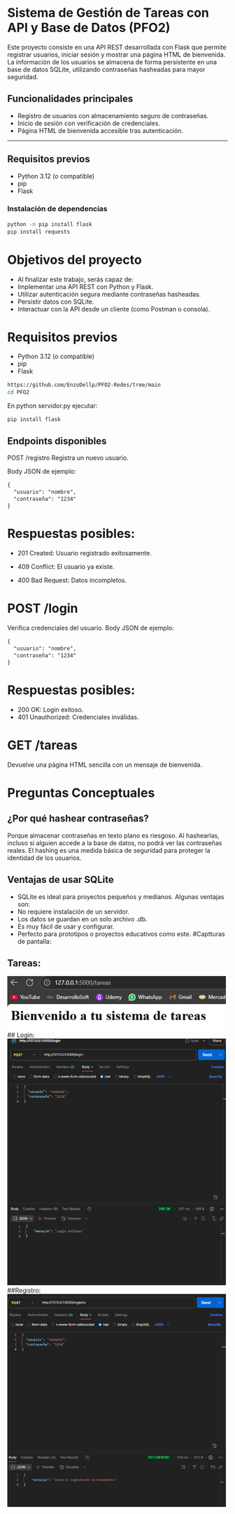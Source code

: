 # Sistema de Gestión de Tareas con API y Base de Datos (PFO2)

Este proyecto consiste en una API REST desarrollada con Flask que permite registrar usuarios, iniciar sesión y mostrar una página HTML de bienvenida. La información de los usuarios se almacena de forma persistente en una base de datos SQLite, utilizando contraseñas hasheadas para mayor seguridad.

## Funcionalidades principales

- Registro de usuarios con almacenamiento seguro de contraseñas.
- Inicio de sesión con verificación de credenciales.
- Página HTML de bienvenida accesible tras autenticación.

---

## Requisitos previos

- Python 3.12 (o compatible)
- pip
- Flask

### Instalación de dependencias

```bash
python -m pip install flask
pip install requests

```

# Objetivos del proyecto

 - Al finalizar este trabajo, serás capaz de:
 - Implementar una API REST con Python y Flask.
 - Utilizar autenticación segura mediante contraseñas hasheadas.
- Persistir datos con SQLite.
- Interactuar con la API desde un cliente (como Postman o consola).

# Requisitos previos

- Python 3.12 (o compatible)
- pip
- Flask

```bash
https://github.com/EnzoDellp/PFO2-Redes/tree/main
cd PFO2
```
En python servidor.py ejecutar:
```
pip install flask

```
## Endpoints disponibles
POST /registro
Registra un nuevo usuario.

Body JSON de ejemplo:
```
{
  "usuario": "nombre",
  "contraseña": "1234"
}
```
# Respuestas posibles:

- 201 Created: Usuario registrado exitosamente.

- 409 Conflict: El usuario ya existe.

- 400 Bad Request: Datos incompletos.
# POST /login
Verifica credenciales del usuario.
Body JSON de ejemplo:
```
{
  "usuario": "nombre",
  "contraseña": "1234"
}
```
# Respuestas posibles:
- 200 OK: Login exitoso.
- 401 Unauthorized: Credenciales inválidas.
# GET /tareas
Devuelve una página HTML sencilla con un mensaje de bienvenida.
# Preguntas Conceptuales
## ¿Por qué hashear contraseñas?
Porque almacenar contraseñas en texto plano es riesgoso. Al hashearlas, incluso si alguien accede a la base de datos, no podrá ver las contraseñas reales. El hashing es una medida básica de seguridad para proteger la identidad de los usuarios.
## Ventajas de usar SQLite
- SQLite es ideal para proyectos pequeños y medianos. Algunas ventajas son:
- No requiere instalación de un servidor.
- Los datos se guardan en un solo archivo .db.
- Es muy fácil de usar y configurar.
- Perfecto para prototipos o proyectos educativos como este.
#Captturas de pantalla:
## Tareas:
<img src="img/tareas.png" width="500" alt="Página de bienvenida HTML">
## Login:
<img src="img/login.png" width="500" alt="Login">
##Registro:
<img src="img/registro.png" width="500" alt="Login">
